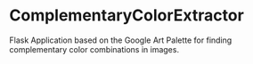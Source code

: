 # ComplementaryColorExtractor
Flask Application based on the Google Art Palette for finding complementary color combinations in images.
